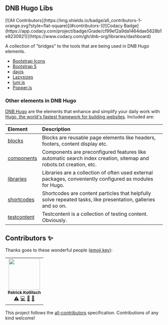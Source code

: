 ## DNB Hugo Libs

<!-- ALL-CONTRIBUTORS-BADGE:START - Do not remove or modify this section -->[![All Contributors](https://img.shields.io/badge/all_contributors-1-orange.svg?style=flat-square)](#contributors-)<!-- ALL-CONTRIBUTORS-BADGE:END -->[![Codacy Badge](https://app.codacy.com/project/badge/Grade/cf99ef2a9da1464dae5628b1e8230921)](https://www.codacy.com/gh/dnb-org/libraries/dashboard)

A collection of "bridges" to the tools that are being used in DNB Hugo elements.

- [Bootstrap Icons](https://github.com/dnb-org/libraries/tree/main/bootstrap-icons)
- [Bootstrap 5](https://github.com/dnb-org/libraries/tree/main/bootstrap5)
- [dayjs](https://github.com/dnb-org/libraries/tree/main/dayjs)
- [Lazysizes](https://github.com/dnb-org/libraries/tree/main/lazysizes)
- [lunr.js](https://github.com/dnb-org/libraries/tree/main/lunr.js)
- [Popper.js](https://github.com/dnb-org/libraries/tree/main/popper.js)

### Other elements in DNB Hugo

[DNB Hugo](https://github.com/dnb-org) are the elements that enhance and simplify your daily work with [Hugo, the world's fastest framework for building websites](https://gohugo.io/). Included are:

| Element | Description |
| :--- | :--- |
| [blocks](https://github.com/dnb-org/blocks) | Blocks are reusable page elements like headers, footers, content display etc.|
| [components](https://github.com/dnb-org/components) | Components are preconfigured features like automatic search index creation, sitemap and robots.txt creation, etc. |
| [libraries](https://github.com/dnb-org/libraries) | Libraries are a collection of often used external packages, conveniently configured as modules for Hugo. |
| [shortcodes](https://github.com/dnb-org/shortcodes) | Shortcodes are content particles that helpfully solve repeated tasks, like presentation, galleries and so on. |
| [testcontent](https://github.com/dnb-org/testcontent) | Testcontent is a collection of testing content. Obviously. |

## Contributors ✨

Thanks goes to these wonderful people ([emoji key](https://allcontributors.org/docs/en/emoji-key)):

<!-- ALL-CONTRIBUTORS-LIST:START - Do not remove or modify this section -->
<!-- prettier-ignore-start -->
<!-- markdownlint-disable -->
<table>
  <tr>
    <td align="center"><a href="https://kollitsch.de"><img src="https://avatars.githubusercontent.com/u/83281?v=4?s=100" width="100px;" alt=""/><br /><sub><b>Patrick Kollitsch</b></sub></a><br /><a href="https://github.com/dnb-org/libraries/commits?author=davidsneighbour" title="Tests">⚠️</a> <a href="https://github.com/dnb-org/libraries/commits?author=davidsneighbour" title="Code">💻</a> <a href="https://github.com/dnb-org/libraries/commits?author=davidsneighbour" title="Documentation">📖</a> <a href="https://github.com/dnb-org/libraries/pulls?q=is%3Apr+reviewed-by%3Adavidsneighbour" title="Reviewed Pull Requests">👀</a></td>
  </tr>
</table>

<!-- markdownlint-restore -->
<!-- prettier-ignore-end -->

<!-- ALL-CONTRIBUTORS-LIST:END -->

This project follows the [all-contributors](https://github.com/all-contributors/all-contributors) specification. Contributions of any kind welcome!
